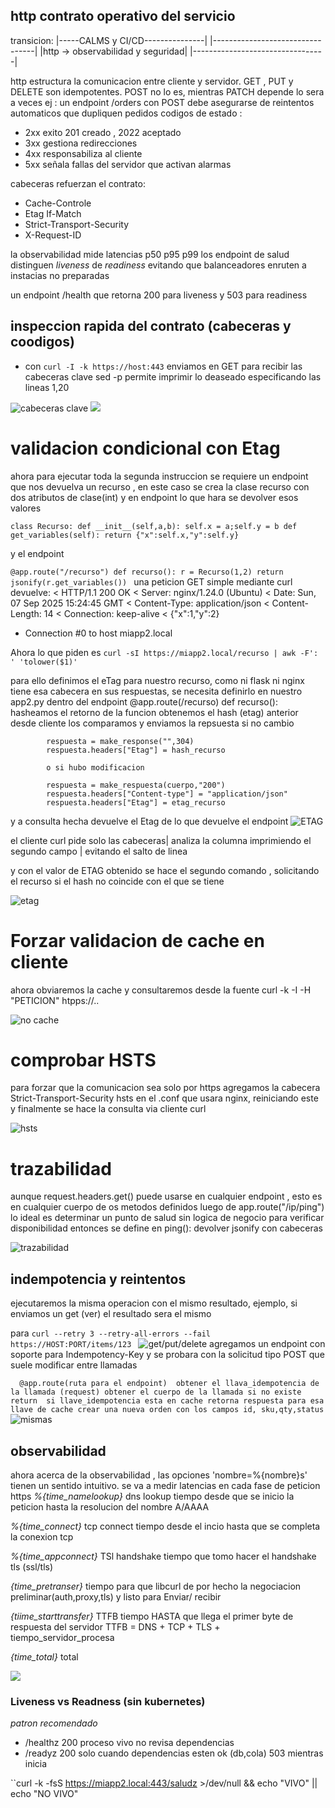 ## http contrato operativo del servicio
transicion: 
|-----CALMS y CI/CD---------------|
|---------------------------------|
|http → observabilidad y seguridad|
|---------------------------------|

http estructura la comunicacion entre cliente y servidor.
GET , PUT y DELETE son idempotentes.
POST no lo es, mientras PATCH depende lo sera a veces
ej : un endpoint /orders con POST debe asegurarse de reintentos automaticos que dupliquen pedidos
codigos de estado :
- 2xx exito 201 creado , 2022 aceptado<br>
- 3xx gestiona redirecciones<br>
- 4xx responsabiliza al cliente<br>
- 5xx señala fallas del servidor que activan alarmas<br>

cabeceras refuerzan el contrato:
- Cache-Controle
- Etag If-Match
- Strict-Transport-Security 
- X-Request-ID

la observabilidad mide latencias p50 p95 p99 
los endpoint de salud distinguen *liveness* de *readiness* evitando que balanceadores enruten a instacias no preparadas

un endpoint /health que retorna 200 para liveness y 503 para readiness
## inspeccion rapida del contrato (cabeceras y coodigos)
- con ``curl -I -k https://host:443`` enviamos en GET para recibir las cabeceras clave
sed -p permite imprimir lo deaseado especificando las lineas 1,20 

![cabeceras clave](imagenes/lectura4_1_1.png)
![](imagenes/lectura4_1_1b.png)
# validacion condicional con Etag 
ahora para ejecutar toda la segunda instruccion se requiere un endpoint que nos devuelva un recurso , en este caso se crea la clase recurso con dos atributos de clase(int) y en endpoint lo que hara se devolver esos valores

``class Recurso:
    def __init__(self,a,b):
        self.x = a;self.y = b
    def get_variables(self):
        return {"x":self.x,"y":self.y}``
 
 y el endpoint

 ``@app.route("/recurso")
    def recurso():
        r = Recurso(1,2)
        return jsonify(r.get_variables())
``
una peticion GET simple mediante curl devuelve: < HTTP/1.1 200 OK
< Server: nginx/1.24.0 (Ubuntu)
< Date: Sun, 07 Sep 2025 15:24:45 GMT
< Content-Type: application/json
< Content-Length: 14
< Connection: keep-alive
< 
{"x":1,"y":2}
* Connection #0 to host miapp2.local

Ahora lo que piden es ``curl -sI https://miapp2.local/recurso | awk -F': ' 'tolower($1)' ``

para ello definimos el eTag para nuestro recurso, como ni flask ni nginx tiene esa cabecera en sus respuestas, se necesita definirlo en nuestro app2.py 
dentro del endpoint @app.route(/recurso) def recurso():
    hasheamos el retorno de la funcion 
    obtenemos el hash (etag) anterior desde cliente
    los comparamos y enviamos la repsuesta
            si no cambio

            respuesta = make_response("",304)
            respuesta.headers["Etag"] = hash_recurso

            o si hubo modificacion

            respuesta = make_respuesta(cuerpo,"200")
            respuesta.headers["Content-type"] = "application/json"
            respuesta.headers["Etag"] = etag_recurso
y a consulta hecha devuelve el Etag de lo que devuelve el endpoint
![ETAG](imagenes/lectura4_1_2.png)

el  cliente curl pide solo las cabeceras| analiza la columna imprimiendo el segundo campo | evitando el salto de linea

y con el valor de ETAG obtenido se hace
el segundo comando , solicitando el recurso si el hash no coincide con el que se tiene

![etag ](imagenes/lectura4_1_2b.png)

# Forzar validacion de cache en cliente
ahora obviaremos la cache y consultaremos desde la fuente
curl -k -I -H "PETICION" htpps://..

![no cache](imagenes/lectura4_1_3.png)

# comprobar HSTS 
para forzar que la comunicacion sea solo por https agregamos la cabecera Strict-Transport-Security hsts  en el .conf que usara nginx, reiniciando este y finalmente se hace la consulta via cliente curl

![hsts](imagenes/lectura4_1_4.png)
# trazabilidad 
aunque request.headers.get() puede usarse en cualquier endpoint , esto es en cualquier cuerpo de os metodos definidos luego de app.route("/ip/ping")
lo ideal es determinar un punto de salud sin logica de negocio para verificar disponibilidad entonces se define en ping():
    devolver jsonify con cabeceras 

![trazabilidad](imagenes/lectura4_1_5.png)

## indempotencia y reintentos
ejecutaremos la misma operacion con el mismo resultado, ejemplo, si enviamos un get (ver) el resultado sera el mismo

para ``curl --retry 3 --retry-all-errors --fail https://HOST:PORT/items/123
``
![get/put/delete](imagenes/lectura4_2_0.png)
agregamos un endpoint con soporte para Indempotency-Key 
y se probara con la solicitud tipo POST que suele modificar entre llamadas

``  
    @app.route(ruta para el endpoint) 
    obtener el llava_idempotencia de la llamada (request)
    obtener el cuerpo de la llamada
    si no existe return 
    si llave_idempotencia esta en cache
        retorna respuesta para esa llave de cache
    crear una nueva orden con los campos id, sku,qty,status         
``
![mismas](imagenes/lectura4_2_1.png)

## observabilidad

ahora acerca de la observabilidad ,
las opciones 'nombre=%{nombre}s' tienen un sentido intuitivo. 
se va a medir latencias en cada fase de peticion https
*%{time_namelookup}* dns lookup tiempo desde que se inicio la peticion hasta la resolucion del nombre A/AAAA

*%{time_connect}* tcp connect tiempo desde el incio hasta que se completa la conexion tcp

*%{time_appconnect}* TSl handshake tiempo que tomo hacer el handshake tls (ssl/tls) 

*{time_pretranser}* tiempo para que libcurl de por hecho la negociacion preliminar(auth,proxy,tls) y listo para Enviar/ recibir 

*{tiime_starttransfer}* TTFB tiempo HASTA que llega el primer byte de respuesta del servidor
TTFB = DNS + TCP + TLS + tiempo_servidor_procesa

*{time_total}* total 

![](imagenes/lectura4_3_1.png)

### Liveness vs Readness (sin kubernetes)
*patron recomendado*
- /healthz 200 proceso vivo no revisa dependencias
- /readyz 200 solo cuando dependencias esten ok (db,cola) 503 mientras inicia

``curl -k -fsS https://miapp2.local:443/saludz >/dev/null && echo "VIVO" || echo "NO VIVO"


